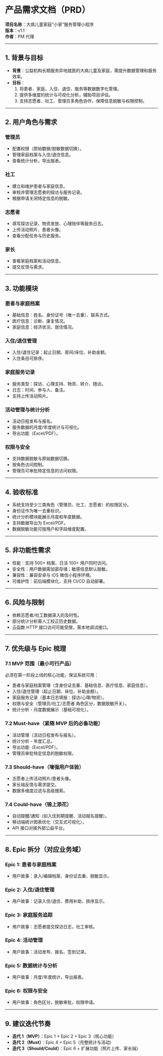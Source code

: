 
# 产品需求文档（PRD）
**项目名称**：大病儿童家庭“小家”服务管理小程序  
**版本**：v1.1  
**作者**：PM 代理  

---

## 1. 背景与目标  
- **背景**：公益机构长期服务异地就医的大病儿童及家庭，需提升数据管理和服务效率。  
- **目标**：  
  1. 将患者、家庭、入住、退住、服务等数据数字化管理。  
  2. 提供多维度的统计与可视化分析，辅助项目评估。  
  3. 支持志愿者、社工、管理员多角色协作，保障信息脱敏与权限控制。  

---

## 2. 用户角色与需求  
### 管理员  
- 配置权限（原始数据/脱敏数据切换）。  
- 管理家庭档案与入住/退住信息。  
- 查看统计分析，导出报表。  

### 社工  
- 建立和维护患者与家庭信息。  
- 审核并管理志愿者的探访与服务记录。  
- 根据申请关闭特定信息的脱敏。  

### 志愿者  
- 填写探访记录、物资发放、心理陪伴等服务日志。  
- 上传活动照片、患者头像。  
- 查看分配任务与历史服务。  

### 家长  
- 查看家庭档案和活动信息。  
- 提交反馈与需求。  

---

## 3. 功能模块  
### 患者与家庭档案  
- 基础信息：姓名、身份证号（唯一去重）、联系方式。  
- 医疗信息：诊断、康复情况。  
- 家庭信息：经济状况、居住情况。  

### 入住/退住管理  
- 入住/退住记录：起止日期、房间/床位、补助金额。  
- 入住条目可排序。  

### 家庭服务记录  
- 服务类型：探访、心理支持、物资、转介、随访。  
- 日志：时间、参与人、备注。  
- 支持上传活动照片。  

### 活动管理与统计分析  
- 活动日程发布与报名。  
- 服务数据的月度/年度统计与可视化。  
- 导出功能（Excel/PDF）。  

### 权限与安全  
- 支持数据脱敏与原始数据切换。  
- 按角色访问控制。  
- 管理员可审批特定信息的访问权限。  

---

## 4. 验收标准  
- 系统支持至少三类角色（管理员、社工、志愿者）的权限区分。  
- 身份证作为唯一去重标识。  
- 统计分析模块能展示月度和年度数据。  
- 支持数据导出为 Excel/PDF。  
- 数据脱敏功能可按用户和字段维度配置。  

---

## 5. 非功能性需求  
- 性能：支持 500+ 档案、日活 100+ 用户同时访问。  
- 安全性：用户数据需加密存储；敏感信息默认脱敏。  
- 兼容性：兼容安卓与 iOS 微信小程序环境。  
- 可维护性：前后端模块化，支持 CI/CD 自动部署。  

---

## 6. 风险与限制  
- 依赖志愿者/社工数据录入的及时性。  
- 部分统计分析需人工校正历史数据。  
- 云函数 HTTP 接口访问可能受限，需本地调试接口。  

---

## 7. 优先级与 Epic 梳理  

### 7.1 MVP 范围（最小可行产品）  
必须在第一阶段上线的核心功能，保证系统可用：  
- 患者与家庭档案管理（含身份证去重、基础信息、医疗信息、家庭信息）。  
- 入住/退住管理（起止日期、床位、补助金额）。  
- 家庭服务记录（基本日志填报：探访/心理/物资）。  
- 权限与安全（管理员/社工/志愿者 角色区分，数据脱敏开关）。  
- 统计分析 - 月度数据展示（基础可视化）。  

### 7.2 Must-have（紧随 MVP 后的必备功能）  
- 活动管理（活动日程发布与报名）。  
- 统计分析 - 年度汇总。  
- 导出功能（Excel/PDF）。  
- 管理员审批特定信息的脱敏权限。  

### 7.3 Should-have（增强用户体验）  
- 志愿者上传活动照片/患者头像。  
- 家长端反馈与需求提交。  
- 数据多维度过滤与高级搜索。  

### 7.4 Could-have（锦上添花）  
- 自动提醒/通知（如入住到期提醒、活动报名提醒）。  
- 移动端统计图表优化（交互式可视化）。  
- API 接口对接外部公益平台。  

---

## 8. Epic 拆分（对应业务域）  

### Epic 1: 患者与家庭档案  
- 用户故事：录入/编辑档案、身份证去重、脱敏显示。  

### Epic 2: 入住/退住管理  
- 用户故事：记录入住/退住、费用补助、排序显示。  

### Epic 3: 家庭服务追踪  
- 用户故事：志愿者提交探访日志，社工审核。  

### Epic 4: 活动管理  
- 用户故事：活动发布、报名、签到记录。  

### Epic 5: 数据统计与分析  
- 用户故事：月度/年度统计，导出报表。  

### Epic 6: 权限与安全  
- 用户故事：角色区分，脱敏审批，权限申请。  

---

## 9. 建议迭代节奏  
- **迭代 1（MVP）**：Epic 1 + Epic 2 + Epic 3（核心功能）  
- **迭代 2（Must）**：Epic 4 + Epic 5（完整统计与活动）  
- **迭代 3（Should/Could）**：Epic 6 + 扩展功能（照片上传、家长端）  
